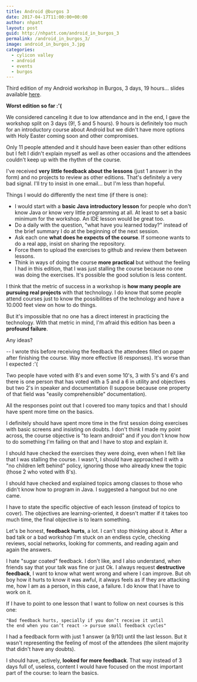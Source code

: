 ```yaml
---
title: Android @burgos 3
date: 2017-04-17T11:00:00+00:00
author: nhpatt
layout: post
guid: http://nhpatt.com/android_in_burgos_3
permalink: /android_in_burgos_3/
image: android_in_burgos_3.jpg
categories:
  - cylicon valley
  - android
  - events
  - burgos
---
```


Third edition of my Android workshop in Burgos, 3 days, 19 hours... slides available [here](https://drive.google.com/open?id=0B9B4rs_8HCRGS0JzaTFfOWpjLWs).

**Worst edition so far :'(**

We considered canceling it due to low attendance and in the end, I gave the workshop split on 3 days (9!, 5 and 5 hours). 
9 hours is definitely too much for an introductory course about Android but we didn't have more options with Holy Easter coming soon 
and other compromises.

Only 11 people attended and it should have been easier than other editions but I felt I didn't explain myself as well as other occasions and the attendees couldn't keep up with the rhythm of the course. 

I've received **very little feedback about the lessons** (just 1 answer in the form) and no projects to review as other editions. 
That's definitely a very bad signal. I'll try to insist in one email... but I'm less than hopeful.

Things I would do differently the next time (if there is one):

* I would start with a **basic Java introductory lesson** for people who don't know Java or know very little programming at all. 
At least to set a basic minimum for the workshop. An IDE lesson would be great too.
* Do a daily with the question, "what have you learned today?" instead of the brief summary I do at the beginning of the next session.
* Ask each one **what does he expects of the course**. If someone wants to do a real app, insist on sharing the repository.
* Force them to upload the exercises to github and review them between lessons.
* Think in ways of doing the course **more practical** but without the feeling I had in this edition, that I was just stalling 
the course because no one was doing the exercises. It's possible the good solution is less content.

I think that the metric of success in a workshop is **how many people are pursuing real projects** with that technology. 
I do know that some people attend courses just to know the possibilities of the technology and have a 10.000 feet view on how to do things.

But it's impossible that no one has a direct interest in practicing the technology. With that metric in mind, I'm afraid this edition has been a 
**profound failure**.

Any ideas?

-- I wrote this before receiving the feedback the attendees filled on paper after finishing the course. 
Way more effective (6 responses). It's worse than I expected :'(
 
Two people have voted with 8's and even some 10's, 3 with 5's and 6's and there is one person that has voted with a 5 and a 6 in utility 
and objectives but two 2's in speaker and documentation (I suppose because one property of that field was "easily comprehensible" documentation).

All the responses point out that I covered too many topics and that I should have spent more time on the basics. 

I definitely should have spent more time in the first session doing exercises with basic screens and insisting on doubts. 
I don't think I made my point across, the course objective is "to learn android" and if you don't know how to do something 
I'm failing on that and I have to stop and explain it. 

I should have checked the exercises they were doing, even when I felt like that I was stalling the course. I wasn't, I should
 have approached it with a "no children left behind" policy, ignoring those who already knew the topic (those 2 who voted with 8's).
 
I should have checked and explained topics among classes to those who didn't know how to program in Java. I suggested a hangout but no one came. 

I have to state the specific objective of each lesson (instead of topics to cover). The objectives are learning-oriented, it doesn't matter if it takes too much time, 
the final objective is to learn something.

Let's be honest, **feedback hurts**, a lot. I can't stop thinking about it. After a bad talk or a bad workshop I'm stuck on an
 endless cycle, checking reviews, social networks, looking for comments, and reading again and again the answers.
 
I hate "sugar coated" feedback. I don't like, and I also understand, when friends say that your talk was fine or just Ok. 
I always request **destructive feedback**, I want to know what went wrong and where I can improve. But oh boy how it hurts to know it was awful, it 
always feels as if they are attacking me, how I am as a person, in this case, a failure. I do know that I have to work on it.

If I have to point to one lesson that I want to follow on next courses is this one:

    "Bad feedback hurts, specially if you don’t receive it until 
    the end when you can’t react -> pursue small feedback cycles"

I had a feedback form with just 1 answer (a 9/10) until the last lesson. But it wasn't representing the feeling of most of the attendees (the silent majority that didn't have any doubts).
 
I should have, actively, **looked for more feedback**. That way instead of 3 days full of, useless, content I would have focused on the most important part of the course: to learn the basics. 